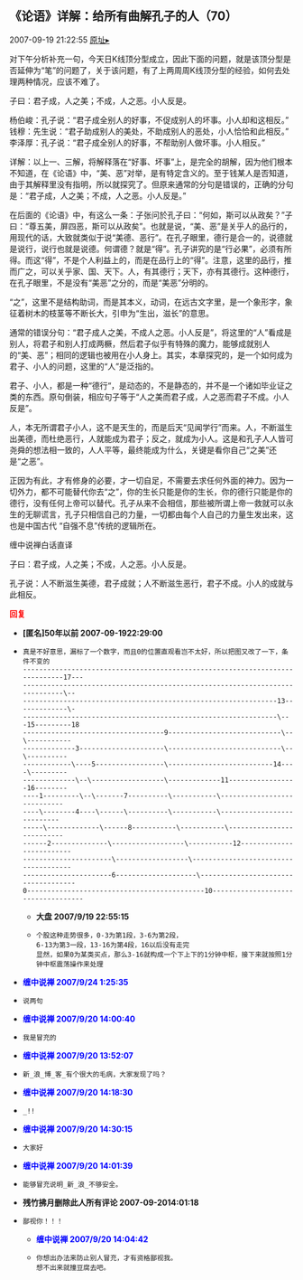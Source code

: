 ## 《论语》详解：给所有曲解孔子的人（70）
2007-09-19 21:22:55
[原址▸](http://www.fxgan.com/chan_time/2007_07_12/719.htm)



 对下午分析补充一句，今天日K线顶分型成立，因此下面的问题，就是该顶分型是否延伸为“笔”的问题了，关于该问题，有了上两周周K线顶分型的经验，如何去处理两种情况，应该不难了。


 


 子曰：君子成，人之美；不成，人之恶。小人反是。


杨伯峻：孔子说：“君子成全别人的好事，不促成别人的坏事。小人却和这相反。”
钱穆：先生说：“君子助成别人的美处，不助成别人的恶处，小人恰恰和此相反。”
李泽厚：孔子说：“君子成全别人的好事，不帮助别人做坏事。小人相反。”

详解：以上一、三解，将解释落在“好事、坏事”上，是完全的胡解，因为他们根本不知道，在《论语》中，“美、恶”对举，是有特定含义的。至于钱某人是否知道，由于其解释里没有指明，所以就探究了。但原来通常的分句是错误的，正确的分句是：“君子成，人之美；不成，人之恶。小人反是。”

在后面的《论语》中，有这么一条：子张问於孔子曰：“何如，斯可以从政矣？”子曰：“尊五美，屏四恶，斯可以从政矣”。也就是说，“美、恶”是关乎人的品行的，用现代的话，大致就类似于说“美德、恶行”。在孔子眼里，德行是合一的，说德就是说行，说行也就是说德。何谓德？就是“得”。孔子讲究的是“行必果”，必须有所得。而这“得”，不是个人利益上的，而是在品行上的“得”。注意，这里的品行，推而广之，可以关乎家、国、天下。人，有其德行；天下，亦有其德行。这种德行，在孔子眼里，不是没有“美恶”之分的，而是“美恶”分明的。

“之”，这里不是结构助词，而是其本义，动词，在远古文字里，是一个象形字，象征着树木的枝茎等不断长大，引申为“生出，滋长”的意思。

通常的错误分句：“君子成人之美，不成人之恶。小人反是”，将这里的“人”看成是别人，将君子和别人打成两橛，然后君子似乎有特殊的魔力，能够成就别人的“美、恶”；相同的逻辑也被用在小人身上。其实，本章探究的，是一个如何成为君子、小人的问题，这里的“人”是泛指的。

君子、小人，都是一种“德行“，是动态的，不是静态的，并不是一个诸如毕业证之类的东西。原句倒装，相应句子等于“人之美而君子成，人之恶而君子不成。小人反是”。

人，本无所谓君子小人，这不是天生的，而是后天“见闻学行”而来。人，不断滋生出美德，而杜绝恶行，人就能成为君子；反之，就成为小人。这是和孔子人人皆可尧舜的想法相一致的，人人平等，最终能成为什么，关键是看你自己“之美”还是“之恶”。

正因为有此，才有修身的必要，才一切自足，不需要去求任何外面的神力。因为一切外力，都不可能替代你去“之”，你的生长只能是你的生长，你的德行只能是你的德行，没有任何上帝可以替代。孔子从来不会相信，那些被所谓上帝一救就可以永生的无聊谎言，孔子只相信自己的力量，一切都由每个人自己的力量生发出来，这也是中国古代 “自强不息”传统的逻辑所在。


缠中说禅白话直译

子曰：君子成，人之美；不成，人之恶。小人反是。

孔子说：人不断滋生美德，君子成就；人不断滋生恶行，君子不成。小人的成就与此相反。





<font color='red'>**回复**</font>


- **[匿名]50年以前 2007-09-1922:29:00**
- ```
  真是不好意思，漏标了一个数字，而且0的位置直观看岂不太好，所以把图又改了一下，条件不变的
  -----------------------------------------------------------------------------17---
  -----------------------------------------------------------------------------\--
  ---------------------------------------------------------------13-------------\-
  ---------------------------------------------------------------\---15---------18
  -----------------------------------9----------------------------\--\-----------
  -------------3---------------------\----------------------------\--\----------
  ------------\----5-----------------\--------------------------14----\---------
  -------------\--\------------------\-------------11-----------------16--------
  ----1---------\--\-------7----------\-----------\----------------------------
  ----\--------4----\------\----------\-----------\---------------------------
  -----\-------------\------8-----------\-----------\--------------------------
  ------2--------------\------------------\-----------12-------------------------
  ----------------------\------------------\-------------------------------------
  ----------------------6--------------------\------------------------------------
  0--------------------------------------------10-----------------------------------
  ```
   - **大盘 2007/9/19 22:55:15**
   - ```
     个股这种走势很多，0-3为第1段，3-6为第2段，
     6-13为第3一段，13-16为第4段，16以后没有走完
     显然，如果0为某类买点，那么3-16就构成一个下上下的1分钟中枢，接下来就按照1分钟中枢震荡操作来处理
     ```
- **<font color='blue'>缠中说禅 2007/9/24 1:25:35</font>**
- ```
  说两句
  ```
- **<font color='blue'>缠中说禅 2007/9/20 14:00:40</font>**
- ```
  我是冒充的
  ```
- **<font color='blue'>缠中说禅 2007/9/20 13:52:07</font>**
- ```
  新_浪_博_客_有个很大的毛病，大家发现了吗？
  ```
- **<font color='blue'>缠中说禅 2007/9/20 14:18:30</font>**
- ```
  _!!
  ```
- **<font color='blue'>缠中说禅 2007/9/20 14:30:15</font>**
- ```
  大家好
  ```
- **<font color='blue'>缠中说禅 2007/9/20 14:01:39</font>**
- ```
  能够冒充说明_新_浪_不够安全。
  ```
- **残竹拂月删除此人所有评论 2007-09-2014:01:18**
- ```
  鄙视你！！！
  ```
   - **<font color='blue'>缠中说禅 2007/9/20 14:04:42</font>**
   - ```
     你想出办法来防止别人冒充，才有资格鄙视我。
     想不出来就撞豆腐去吧。
     ```
